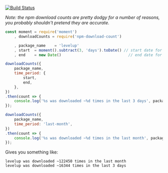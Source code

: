 [![Build Status](https://secure.travis-ci.org/brillout/npm-download-counts.svg)](http://travis-ci.org/brillout/npm-download-counts)

*Note: the npm download counts are pretty dodgy for a number of reasons, you probably shouldn't pretend they are accurate.*

```js
const moment = require('moment')
    , downloadCounts = require('npm-download-count')

    , package_name    = 'levelup'
    , start  = moment().subtract(3, 'days').toDate() // start date for lookup
    , end    = new Date()                              // end date for lookup

downloadCounts({
    package_name,
    time_period: {
        start,
        end,
    },
})
.then(count => {
    console.log('%s was downloaded ~%d times in the last 3 days', package_name, count)
});

downloadCounts({
    package_name,
    time_period: 'last-month',
})
.then(count => {
    console.log('%s was downloaded ~%d times in the last month', package_name, count)
});
```

Gives you something like:

```
levelup was downloaded ~122450 times in the last month
levelup was downloaded ~16344 times in the last 3 days
```
